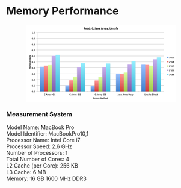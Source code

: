 

# Memory Performance

<img style="display: block; margin-left: auto; margin-right: auto; width: 400px; background-repeat: no-repeat;" src="img/Read_C_Java_Unsafe.png" alt="img/Read_C_Java_Unsafe.png" />














### Measurement System
  Model Name:	MacBook Pro<br>
  Model Identifier:	MacBookPro10,1<br>
  Processor Name:	Intel Core i7<br>
  Processor Speed:	2.6 GHz<br>
  Number of Processors:	1<br>
  Total Number of Cores:	4<br>
  L2 Cache (per Core):	256 KB<br>
  L3 Cache:	6 MB<br>
  Memory:	16 GB 1600 MHz DDR3